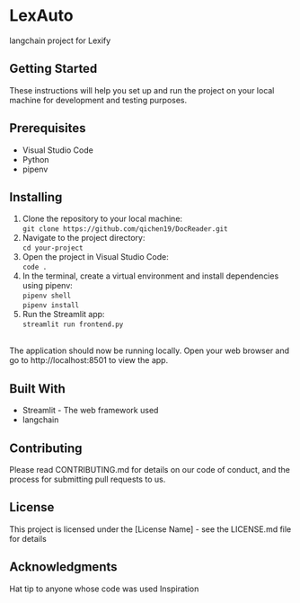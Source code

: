 # LexAuto
langchain project for Lexify

## Getting Started
These instructions will help you set up and run the project on your local machine for development and testing purposes.

## Prerequisites
* Visual Studio Code
* Python
* pipenv

## Installing
1. Clone the repository to your local machine: <br>
`git clone https://github.com/qichen19/DocReader.git`
2. Navigate to the project directory:<br>
`cd your-project`
3. Open the project in Visual Studio Code: <br>
   `code .`
4. In the terminal, create a virtual environment and install dependencies using pipenv:<br>
 `pipenv shell`<br>
`pipenv install`
4. Run the Streamlit app: <br>
`streamlit run frontend.py`
<br>
The application should now be running locally. Open your web browser and go to http://localhost:8501 to view the app.

## Built With
* Streamlit - The web framework used
* langchain
## Contributing
Please read CONTRIBUTING.md for details on our code of conduct, and the process for submitting pull requests to us.

## License
This project is licensed under the [License Name] - see the LICENSE.md file for details

## Acknowledgments
Hat tip to anyone whose code was used
Inspiration

